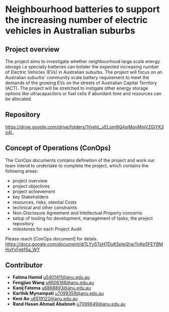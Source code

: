 # Neighbourhood batteries to support the increasing number of electric vehicles in Australian suburbs

## Project overview
The project aims to investigate whether neighbourhood large scale energy storage i.e specially batteries can bolster the expected increasing number of Electric Vehicles (EVs) in Australian suburbs. The project will focus on an Australian suburbs’ community scale battery requirement to meet the demands of the growing EVs on the streets of Australian Capital Territory (ACT). The project will be stretched to instigate other energy storage options like ultracapacitors or fuel cells if  abundant time and resources can be allocated.

## Repository
https://drive.google.com/drive/folders/1VrehL_vELom8Q4siMqyMmVZGiYK3o4l_

## Concept of Operations (ConOps) 
The ConOps documents contains definetion of the project and work our team intend to undertake to complete the project, which contains 
the following areas:

- project overview
- project objectives
- project achievement
- key Stakeholders
- resources, risks, otential Costs
- technical and other constraints
- Non-Disclosure Agreement and Intellectual Property concerns
- setup of tooling for development, management of tasks, the project repository
- milestones for each Project Audit

Please reach [ConOps document] for detals.
https://docs.google.com/document/d/1LYySTsH7DuK5pleI2rarTnKe5FEYBMHuYxFekf6a_WY

## Contributor

* **Fatima Hamid** <u5401411@anu.edu.au>
* **Fengjiao Wang** <u6606166@anu.edu.au>
* **Kanij Fatema** <u6868893@anu.edu.au>
* **Karthik Mynampati** <u7099359@anu.edu.au>
* **Keni An** <u6519122@anu.edu.au>
* **Rand Hasan Ahmad Ababneh** <u7099649@anu.edu.au>
